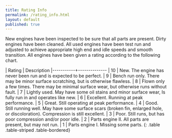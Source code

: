 ```yaml
---
title: Rating Info
permalink: /rating_info.html
layout: default
published: true
---
```


New engines have been inspected to be sure that all parts are present.  Dirty engines have been cleaned.  All used engines have been test run and adjusted to achieve appropriate high end and idle speeds and smooth transition.  All engines have been given a rating according to the following chart.

| Rating    | Description
|-----------+--------------
| 10        | New.  The engine has never been run and is expected to be perfect.
| 9         | Bench run only.  There may be minor surface scratching, but is otherwise flawless.
| 8         | Flown only a few times.  There may be minimal surface wear, but otherwise runs without fault.
| 7         | Lightly used.  May have some oil stains and minor surface wear, Is fully run in and operates like new.
| 6         | Excellent. Running at peak performance.
| 5         | Great.  Still operating at peak performance.
| 4         | Good.  Still running well.  May have some surface scars (broken fin, enlarged hole, or discoloration).  Compression is still excellent.
| 3         | Poor.  Still runs, but has poor compression and/or poor idle.
| 2         | Parts engine II.  All parts are present, but may not run.
| 1         | Parts engine I.  Missing some parts.
{: .table .table-striped .table-bordered}
